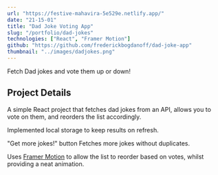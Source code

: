 ```yaml
---
url: "https://festive-mahavira-5e529e.netlify.app/"
date: "21-15-01"
title: "Dad Joke Voting App"
slug: "/portfolio/dad-jokes"
technologies: ["React", "Framer Motion"]
github: "https://github.com/frederickbogdanoff/dad-joke-app"
thumbnail: "../images/dadjokes.png"
---
```


Fetch Dad jokes and vote them up or down!

## Project Details

A simple React project that fetches dad jokes from an API, allows you to vote on them, and reorders the list accordingly.

Implemented local storage to keep results on refresh.

"Get more jokes!" button Fetches more jokes without duplicates.

Uses [Framer Motion](https://www.framer.com/motion/) to allow the list to reorder based on votes, whilst providing a neat animation.
